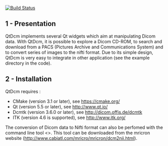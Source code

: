 [![Build Status](https://travis-ci.org/qtdcm/qtdcm.svg?branch=master)](https://travis-ci.org/qtdcm/qtdcm)

1 - Presentation
----------------

QtDcm implements several Qt widgets which aim at manipulating Dicom data. With QtDcm, it is possible
to explore a Dicom CD-ROM, to search and download from a PACS (Pictures Archive and Communications System) and
to convert series of images to the nifti format.
Due to its simple design, QtDcm is very easy to integrate in other application (see the example directory
in the code).

2 - Installation
----------------

QtDcm requires :
* CMake (version 3.1 or later), see https://cmake.org/
* Qt (version 5.5 or later), see http://www.qt.io/
* Dcmtk (version 3.6.0 or later), see http://dicom.offis.de/dcmtk
* ITK (version 4.6 is supported), see http://www.itk.org/
 
The conversion of Dicom data to Nifti format can also be perfomed with the command line tool
<<dcm2nii>>. This tool can be downloaded from the mricron website
(http://www.cabiatl.com/mricro/mricron/dcm2nii.html).
